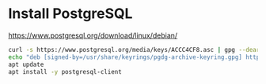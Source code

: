 # Install PostgreSQL

https://www.postgresql.org/download/linux/debian/

```sh
curl -s https://www.postgresql.org/media/keys/ACCC4CF8.asc | gpg --dearmor -o /usr/share/keyrings/pgdg-archive-keyring.gpg
echo "deb [signed-by=/usr/share/keyrings/pgdg-archive-keyring.gpg] https://apt.postgresql.org/pub/repos/apt $VERSION_CODENAME-pgdg main" > /etc/apt/sources.list.d/pgdg.list
apt update
apt install -y postgresql-client
```
